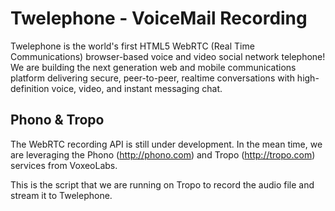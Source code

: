 Twelephone - VoiceMail Recording
==================================
Twelephone is the world's first HTML5 WebRTC (Real Time Communications) browser-based voice and video social network telephone! We are building the next generation web and mobile communications platform delivering secure, peer-to-peer, realtime conversations with high-definition voice, video, and instant messaging chat.

Phono & Tropo
-----------------------------------
The WebRTC recording API is still under development.  In the mean time, we are leveraging the Phono (http://phono.com) and Tropo (http://tropo.com) services from VoxeoLabs.

This is the script that we are running on Tropo to record the audio file and stream it to Twelephone.
